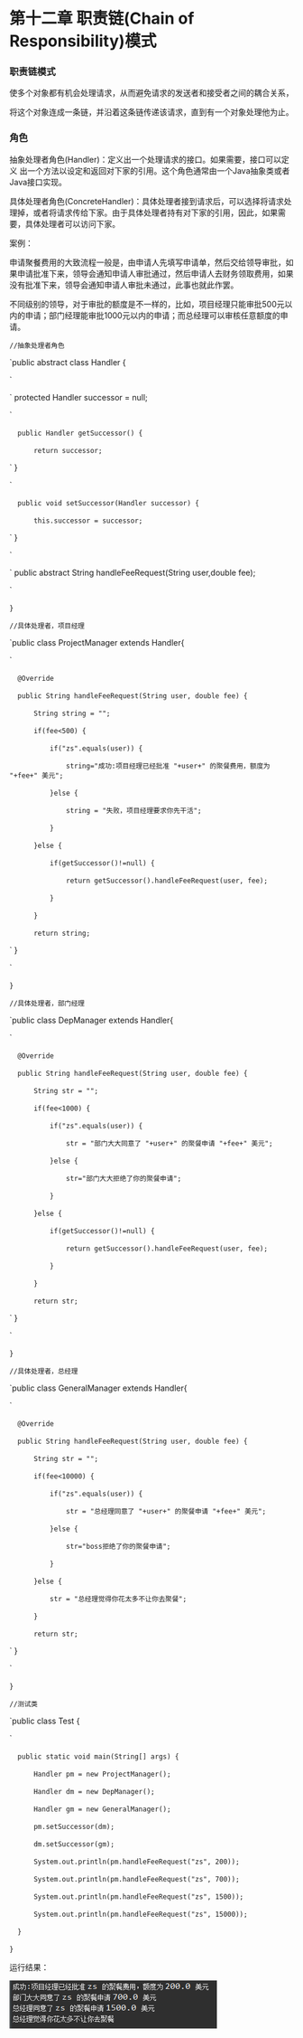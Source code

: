 # 第十二章 职责链\(Chain of Responsibility\)模式

### 职责链模式

使多个对象都有机会处理请求，从而避免请求的发送者和接受者之间的耦合关系，

将这个对象连成一条链，并沿着这条链传递该请求，直到有一个对象处理他为止。  


### 角色

抽象处理者角色\(Handler\)：定义出一个处理请求的接口。如果需要，接口可以定义 出一个方法以设定和返回对下家的引用。这个角色通常由一个Java抽象类或者Java接口实现。

具体处理者角色\(ConcreteHandler\)：具体处理者接到请求后，可以选择将请求处理掉，或者将请求传给下家。由于具体处理者持有对下家的引用，因此，如果需要，具体处理者可以访问下家。

案例：

申请聚餐费用的大致流程一般是，由申请人先填写申请单，然后交给领导审批，如果申请批准下来，领导会通知申请人审批通过，然后申请人去财务领取费用，如果没有批准下来，领导会通知申请人审批未通过，此事也就此作罢。

不同级别的领导，对于审批的额度是不一样的，比如，项目经理只能审批500元以内的申请；部门经理能审批1000元以内的申请；而总经理可以审核任意额度的申请。

`//抽象处理者角色
`

`public abstract class Handler {

`

`	protected Handler successor = null;

`

`	public Handler getSuccessor() {
`

`		return successor;
`

`	}

`

`	public void setSuccessor(Handler successor) {
`

`		this.successor = successor;
`

`	}
	
`

`	public abstract String handleFeeRequest(String user,double fee);
	
`

`}`

`//具体处理者，项目经理
`

`public class ProjectManager extends Handler{

`

`	@Override
`

`	public String handleFeeRequest(String user, double fee) {
`

`		String string = "";
`

`		if(fee<500) {
`

`			if("zs".equals(user)) {
`

`				string="成功:项目经理已经批准 "+user+" 的聚餐费用，额度为 "+fee+" 美元";
`

`			}else {
`

`				string = "失败，项目经理要求你先干活";
`

`			}
`

`		}else {
`

`			if(getSuccessor()!=null) {
`

`				return getSuccessor().handleFeeRequest(user, fee);
`

`			}
`

`		}
`

`		return string;
`

`	}
	
`

`}`

`//具体处理者，部门经理
`

`public class DepManager extends Handler{

`

`	@Override
`

`	public String handleFeeRequest(String user, double fee) {
`

`		String str = "";
`

`		if(fee<1000) {
`

`			if("zs".equals(user)) {
`

`				str = "部门大大同意了 "+user+" 的聚餐申请 "+fee+" 美元";				
`

`			}else {
`

`				str="部门大大拒绝了你的聚餐申请";
`

`			}
`

`		}else {
`

`			if(getSuccessor()!=null) {
`

`				return getSuccessor().handleFeeRequest(user, fee);
`

`			}
`

`		}
`

`		return str;
`

`	}
	
`

`}`

`//具体处理者，总经理
`

`public class GeneralManager extends Handler{

`

`	@Override
`

`	public String handleFeeRequest(String user, double fee) {
`

`		String str = "";
`

`		if(fee<10000) {
`

`			if("zs".equals(user)) {
`

`				str = "总经理同意了 "+user+" 的聚餐申请 "+fee+" 美元";				
`

`			}else {
`

`				str="boss拒绝了你的聚餐申请";
`

`			}
`

`		}else {
`

`			str = "总经理觉得你花太多不让你去聚餐";
`

`		}
`

`		return str;
`

`	}

`

`}`

`//测试类
`

`public class Test {

`

`	public static void main(String[] args) {
`

`		Handler pm = new ProjectManager();
`

`		Handler dm = new DepManager();
`

`		Handler gm = new GeneralManager();
`

`		pm.setSuccessor(dm);
`

`		dm.setSuccessor(gm);
`

`		System.out.println(pm.handleFeeRequest("zs", 200));
`

`		System.out.println(pm.handleFeeRequest("zs", 700));
`

`		System.out.println(pm.handleFeeRequest("zs", 1500));
`

`		System.out.println(pm.handleFeeRequest("zs", 15000));
`

`	}
`

`}
`

运行结果：

![](/assets/image12_1.png)




